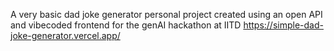 A very basic dad joke generator personal project created using an open API and vibecoded frontend for the genAI hackathon at IITD
https://simple-dad-joke-generator.vercel.app/
